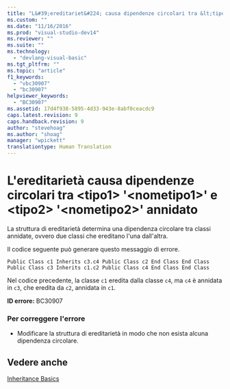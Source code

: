 ```yaml
---
title: "L&#39;ereditariet&#224; causa dipendenze circolari tra &lt;tipo1&gt; &#39;&lt;nometipo1&gt;&#39; e &lt;tipo2&gt; &#39;&lt;nometipo2&gt;&#39; annidato | Microsoft Docs"
ms.custom: ""
ms.date: "11/16/2016"
ms.prod: "visual-studio-dev14"
ms.reviewer: ""
ms.suite: ""
ms.technology: 
  - "devlang-visual-basic"
ms.tgt_pltfrm: ""
ms.topic: "article"
f1_keywords: 
  - "vbc30907"
  - "bc30907"
helpviewer_keywords: 
  - "BC30907"
ms.assetid: 17d4f938-5895-4d33-943e-8abf0ceacdc9
caps.latest.revision: 9
caps.handback.revision: 9
author: "stevehoag"
ms.author: "shoag"
manager: "wpickett"
translationtype: Human Translation
---
```

# L&#39;ereditariet&#224; causa dipendenze circolari tra &lt;tipo1&gt; &#39;&lt;nometipo1&gt;&#39; e &lt;tipo2&gt; &#39;&lt;nometipo2&gt;&#39; annidato
La struttura di ereditarietà determina una dipendenza circolare tra classi annidate, ovvero due classi che ereditano l'una dall'altra.  
  
 Il codice seguente può generare questo messaggio di errore.  
  
```  
Public Class c1 Inherits c3.c4 Public Class c2 End Class End Class Public Class c3 Inherits c1.c2 Public Class c4 End Class End Class  
```  
  
 Nel codice precedente, la classe `c1` eredita dalla classe `c4`, ma `c4` è annidata in `c3`, che eredita da `c2`, annidata in `c1`.  
  
 **ID errore:** BC30907  
  
### Per correggere l'errore  
  
-   Modificare la struttura di ereditarietà in modo che non esista alcuna dipendenza circolare.  
  
## Vedere anche  
 [Inheritance Basics](../../visual-basic/programming-guide/language-features/objects-and-classes/inheritance-basics.md)